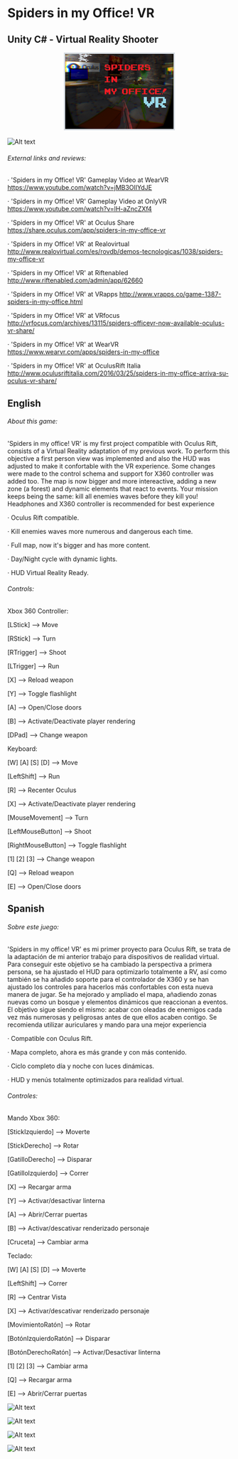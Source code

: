 # Spiders in my Office! VR
## Unity C# - Virtual Reality Shooter

<p align="center">
  <img src="https://raw.githubusercontent.com/Nacho-Lopez-Guerrero/Spiders-in-my-Office--VR/main/Screenshots/SpidersVR_Title.png?raw=true"/>
</p>

![Alt text](/Screenshots/SpidersVR_1.jpg?raw=true )

 ###### External links and reviews:

· 'Spiders in my Office! VR' Gameplay Video at WearVR
https://www.youtube.com/watch?v=jMB3OlIYdJE

· 'Spiders in my Office! VR' Gameplay Video at OnlyVR
https://www.youtube.com/watch?v=lH-aZncZXf4

· 'Spiders in my Office! VR' at Oculus Share
https://share.oculus.com/app/spiders-in-my-office-vr

· 'Spiders in my Office! VR' at Realovirtual
http://www.realovirtual.com/es/rovdb/demos-tecnologicas/1038/spiders-my-office-vr

· 'Spiders in my Office! VR' at Riftenabled
http://www.riftenabled.com/admin/app/62660

· 'Spiders in my Office! VR' at VRapps
http://www.vrapps.co/game-1387-spiders-in-my-office.html

· 'Spiders in my Office! VR' at VRfocus
http://vrfocus.com/archives/13115/spiders-officevr-now-available-oculus-vr-share/

· 'Spiders in my Office! VR' at WearVR
https://www.wearvr.com/apps/spiders-in-my-office

· 'Spiders in my Office! VR' at OculusRift Italia
http://www.oculusriftitalia.com/2016/03/25/spiders-in-my-office-arriva-su-oculus-vr-share/

## English
###### About this game:

'Spiders in my office! VR' is my first project compatible with Oculus Rift, consists of a Virtual Reality adaptation of my previous work. To perform this objective a first person view was implemented and also the HUD was adjusted to make it confortable with the VR experience. Some changes were made to the control schema and support for X360 controller was added too. The map is now bigger and more intereactive, adding a new zone (a forest) and dynamic elements that react to events. Your mission keeps being the same: kill all enemies waves before they kill you!
Headphones and X360 controller is recommended for best experience

· Oculus Rift compatible.

· Kill enemies waves more numerous and dangerous each time.

· Full map, now it's bigger and has more content.

· Day/Night cycle with dynamic lights.

· HUD Virtual Reality Ready.

 ###### Controls:

Xbox 360 Controller:

[LStick] --> Move

[RStick] --> Turn

[RTrigger] --> Shoot

[LTrigger] --> Run

[X] --> Reload weapon

[Y] --> Toggle flashlight

[A] --> Open/Close doors

[B] --> Activate/Deactivate player rendering

[DPad] --> Change weapon


Keyboard:

[W] [A] [S] [D] --> Move

[LeftShift] --> Run

[R] --> Recenter Oculus

[X] --> Activate/Deactivate player rendering

[MouseMovement] --> Turn

[LeftMouseButton] --> Shoot

[RightMouseButton] --> Toggle flashlight

[1] [2] [3] --> Change weapon

[Q] --> Reload weapon

[E] --> Open/Close doors

## Spanish
###### Sobre este juego:

'Spiders in my office! VR' es mi primer proyecto para Oculus Rift, se trata de la adaptación de mi anterior trabajo para dispositivos de realidad virtual. Para conseguir este objetivo se ha cambiado la perspectiva a primera persona, se ha ajustado el HUD para optimizarlo totalmente a RV, así como también se ha añadido soporte para el controlador de X360 y se han ajustado los controles para hacerlos más confortables con esta nueva manera de jugar. Se ha mejorado y ampliado el mapa, añadiendo zonas nuevas como un bosque y elementos dinámicos que reaccionan a eventos. El objetivo sigue siendo el mismo: acabar con oleadas de enemigos cada vez más numerosas y peligrosas antes de que ellos acaben contigo.
Se recomienda utilizar auriculares y mando para una mejor experiencia

· Compatible con Oculus Rift.

· Mapa completo, ahora es más grande y con más contenido.

· Ciclo completo día y noche con luces dinámicas.

· HUD y menús totalmente optimizados para realidad virtual.

 ###### Controles:

Mando Xbox 360:

[StickIzquierdo] --> Moverte

[StickDerecho] --> Rotar

[GatilloDerecho] --> Disparar

[GatilloIzquierdo] --> Correr

[X] --> Recargar arma

[Y] --> Activar/desactivar linterna

[A] --> Abrir/Cerrar puertas

[B] --> Activar/descativar renderizado personaje

[Cruceta] --> Cambiar arma


Teclado:

[W] [A] [S] [D] --> Moverte

[LeftShift] --> Correr

[R] --> Centrar Vista

[X] --> Activar/descativar renderizado personaje

[MovimientoRatón] --> Rotar

[BotónIzquierdoRatón] --> Disparar

[BotónDerechoRatón] --> Activar/Desactivar linterna

[1] [2] [3] --> Cambiar arma

[Q] --> Recargar arma

[E] --> Abrir/Cerrar puertas


![Alt text](/Screenshots/SpidersVR_2.jpg?raw=true )

![Alt text](/Screenshots/SpidersVR_3.jpg?raw=true )

![Alt text](/Screenshots/SpidersVR_4.jpg?raw=true )

![Alt text](/Screenshots/SpidersVR_5.jpg?raw=true )
